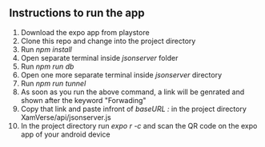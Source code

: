 ## Instructions to run the app 
1. Download the expo app from playstore
2. Clone this repo and change into the project directory
3. Run *npm install*
4. Open separate terminal inside *jsonserver* folder
5. Run *npm run db*
6. Open one more separate terminal inside *jsonserver* directory
7. Run *npm run tunnel*
8. As soon as you run the above command, a link will be genrated and shown after the keyword "Forwading"
9. Copy that link and paste infront of *baseURL :* in the project directory XamVerse/api/jsonserver.js 
10. In the project directory run *expo r -c* and scan the QR code on the expo app of your android device
